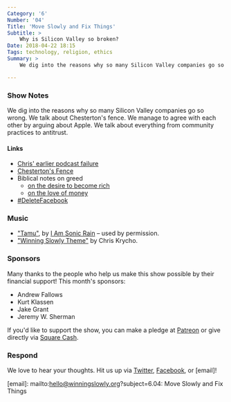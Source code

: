 ```yaml
---
Category: '6'
Number: '04'
Title: 'Move Slowly and Fix Things'
Subtitle: >
    Why is Silicon Valley so broken?
Date: 2018-04-22 18:15
Tags: technology, religion, ethics
Summary: >
    We dig into the reasons why so many Silicon Valley companies go so wrong. We talk about Chesterton's fence. We manage to agree with each other by arguing about Apple. We talk about everything from community practices to antitrust.

---
```


### Show Notes

We dig into the reasons why so many Silicon Valley companies go so wrong. We talk about Chesterton's fence. We manage to agree with each other by arguing about Apple. We talk about everything from community practices to antitrust.

#### Links

- [Chris' earlier podcast failure](https://twitter.com/chriskrycho/status/987514343808843776)
- [Chesterton's Fence](https://en.wikipedia.org/wiki/G._K._Chesterton#Chesterton's_fence)
- Biblical notes on greed
    + [on the desire to become rich](http://bib.ly/Prov23.4)
    + [on the love of money](http://bib.ly/1Tim6.9-10)
- [#DeleteFacebook](https://deletefacebook.com)

### Music

- ["Tamu"](http://deepelmdigital.com/track/tamu), by [I Am Sonic Rain](http://www.deepelm.com/iamsonicrain/) – used by permission.
- ["Winning Slowly Theme"](https://soundcloud.com/chriskrycho/winning-slowly) by Chris Krycho. 

### Sponsors

Many thanks to the people who help us make this show possible by their financial support! This month's sponsors:

- Andrew Fallows
- Kurt Klassen
- Jake Grant
- Jeremy W. Sherman

If you'd like to support the show, you can make a pledge at [Patreon] or give
directly via [Square Cash].

[Patreon]: https://www.patreon.com/winningslowly
[Square Cash]: https://cash.me/$winningslowly


### Respond

We love to hear your thoughts. Hit us up via [Twitter], [Facebook], or [email]!

[Twitter]: //www.twitter.com/winningslowly
[Facebook]: //www.facebook.com/winningslowlypodcast
[email]: mailto:hello@winningslowly.org?subject=6.04: Move Slowly and Fix Things
